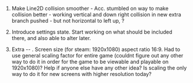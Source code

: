 1. Make Line2D collision smoother - Acc. stumbled on way to make collision better - working vertical and down right collision in new extra branch pushed - but not horizontal to left up, ?
2. Introduce settings state. Start working on what should be included there, and also able to alter later.

















999. Extra -- . Screen size (for steam: 1920x1080) aspect ratio 16:9. Had to use general scaling factor for entire game (couldnt figure out any other way to do it in order for the game to be viewable and playable on 1920x1080)? Help if anyone else have any other idea? Is scaling the only way to do it for new screens with higher resolution today? 